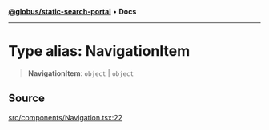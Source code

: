 [**@globus/static-search-portal**](../../README.md) • **Docs**

***

# Type alias: NavigationItem

> **NavigationItem**: `object` \| `object`

## Source

[src/components/Navigation.tsx:22](https://github.com/globus/static-search-portal/blob/baa2d7ee8b5271b1d58d6455e5096e077c19aecd/src/components/Navigation.tsx#L22)
